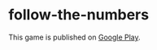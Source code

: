 # follow-the-numbers
This game is published on <a href="https://play.google.com/store/apps/details?id=com.HundredMsGameS.followTheNumbers">Google Play<a/>.
